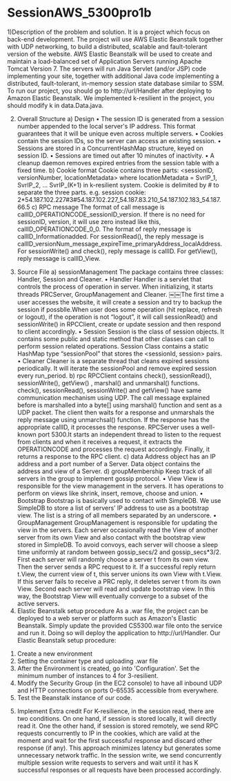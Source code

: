 # SessionAWS_5300pro1b
1)Description of the problem and solution.
It is a project which focus on back-end development.
The project will use AWS Elastic Beanstalk together with UDP networking, to build a distributed, 
scalable and fault-tolerant version of the website. AWS Elastic Beanstalk will be used to create 
and maintain a load-balanced set of Application Servers running Apache Tomcat Version 7. 
The servers will run Java Servlet (and/or JSP) code implementing your site, together with additional 
Java code implementing a distributed, fault-tolerant, in-memory session state database similar to SSM.
To run our project, you should go to http://url/Handler after deploying to Amazon Elastic Beanstalk. 
We implemented k-resilient in the project, you should modify k in data.Data.java.

2) Overall Structure
a) Design
• The session ID is generated from a session number appended to the local server's IP address.
This format guarantees that it will be unique even across multiple servers.
• Cookies contain the session IDs, so the server can access an existing session.
• Sessions are stored in a ConcurrentHashMap structure, keyed on session ID.
• Sessions are timed out after 10 minutes of inactivity.
• A cleanup daemon removes expired entries from the session table with a fixed time.
b) Cookie format
Cookie contains three parts:
<sessionID, versionNumber, locationMetadata>
where locationMetadata = SvrIP_1, SvrIP_2, ... SvrIP_(K+1) in k-resilient system. Cookie is delimited by # 
to separate the three parts.
e.g. session cookie:
2*54.187.102.227#3#54.187.102.227_54.187.83.210_54.187.102.183_54.187.66.5
c) RPC message
The format of call message is callID_OPERATIONCODE_sessionID_version. If there is no need for sessionID, version, 
it will use zero instead like this, callID_OPERATIONCODE_0_0.
The format of reply message is callID_Informationadded.
For sessionRead(), the reply message is callID_versionNum_message_expireTime_primaryAddress_localAddress.
For sessionWrite() and check(), reply message is callID.
For getView(), reply message is callID_View.
3. Source File
a) sessionManagement
The package contains three classes: Handler, Session and Cleaner.
• Handler
Handler is a servlet that controls the process of operation in server. When initializing, 
it starts threads PRCServer, GroupManagement and Cleaner.
￼￼The first time a user accesses the website, it will create a session and try to backup the session if possblle.When user does some operation (hit replace, refresh or logout), if the operation is not “logout”, it will call sessionRead() and sessionWrite() in RPCClient, create or update session and then respond to client accordingly.
• Session
Session is the class of session objects. It contains some public and static method that other classes can call to 
perform session related operations.
Session Class contains a static HashMap type “sessionPool” that stores the <sessionId, session> pairs.
• Cleaner
Cleaner is a separate thread that cleans expired sessions periodically. It will iterate the sessionPool and remove 
expired session every run_period.
b) rpc
RPCClient contains check(), sessionRead(), sessionWrite(), getView() , marshal() and unmarshal() functions. check(), 
sessionRead(), sessionWrite() and getView() have same communication mechanism using UDP.
The call message explained before is marshalled into a byte[] using marshal() function and sent as a UDP packet.
The client then waits for a response and unmarshals the reply message using unmarchsal() function. 
If the response has the appropriate callID, it processes the response.
RPCServer uses a well-known port 5300.It starts an independent thread to listen to the request from clients 
and when it receives a request, it extracts the OPERATIONCODE and processes the request accordingly. 
Finally, it returns a response to the RPC client.
c) data
Address object has an IP address and a port number of a Server. Data object contains the address and view of a Server.
d) groupMembership
Keep track of all servers in the group to implement gossip protocol.
• View
View is responsible for the view management in the servers. It has operations to perform on views like shrink, 
insert, remove, choose and union.
• Bootstrap
Bootstrap is basically used to contact with SimpleDB.
We use SimpleDB to store a list of servers’ IP address to use as a bootstrap view. 
The list is a string of all members separated by an underscore.
• GroupManagement
GroupManagement is responsible for updating the view in the servers. Each server occasionally 
read the View of another server from its own View and also contact with the bootstrap view stored in SimpleDB.
To avoid convoys, each server will choose a sleep time uniformly at random between gossip_secs/2 and gossip_secs*3/2.
First each server will randomly choose a server t from its own view. Then the server sends a RPC request to it. 
If a successful reply return t.View, the current view of t, this server unions its own View with t.View. If this server fails to receive a PRC reply, it deletes server t from its own View. Second each server will read and update bootstrap view. In this way, the Bootstrap View will eventually converge to a subset of the active servers.
4. Elastic Beanstalk setup procedure
As a .war file, the project can be deployed to a web server or platform such as Amazon's Elastic Beanstalk. Simply update the provided CS5300.war file onto the service and run it. Doing so will deploy the application to http://url/Handler.
Our Elastic Beanstalk setup procedure:
1) Create a new environment
2) Setting the container type and uploading .war file
3) After the Environment is created, go into 'Configuration'. Set the minimum number of instances to 4 for 3-resilient.
4) Modify the Security Group (in the EC2 console) to have all inbound UDP and HTTP connections on ports 0-65535 accessible from everywhere.
5) Test the Beanstalk instance of our code.
5. Implement Extra credit
For K-resilience, in the session read, there are two conditions.
On one hand, if session is stored locally, it will directly read it. One the other hand, if session is stored remotely, 
we send RPC requests concurrently to IP in the cookies, which are valid at the moment and wait for the first successful 
response and discard other response (if any). This approach minimizes latency but generates some unnecessary network traffic.
In the session write, we send concurrently multiple session write requests to servers and wait until it has K successful responses or all requests have been processed accordingly.
